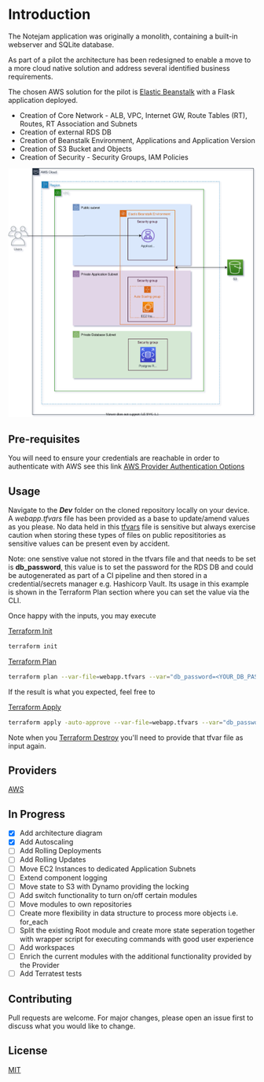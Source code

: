 # Introduction

The Notejam application was originally a monolith, containing a built-in webserver and SQLite database.

As part of a pilot the architecture has been redesigned to enable a move to a more cloud native solution and address several
identified business requirements.

The chosen AWS solution for the pilot is [Elastic Beanstalk](https://aws.amazon.com/elasticbeanstalk/) with a Flask application deployed.

- Creation of Core Network - ALB, VPC, Internet GW, Route Tables (RT), Routes, RT Association and Subnets
- Creation of external RDS DB
- Creation of Beanstalk Environment, Applications and Application Version
- Creation of S3 Bucket and Objects
- Creation of Security - Security Groups, IAM Policies

![High Level Architecture](elbs.svg)

## Pre-requisites

You will need to ensure your credentials are reachable in order to authenticate with AWS see this link
[AWS Provider Authentication Options](https://registry.terraform.io/providers/hashicorp/aws/latest/docs)

## Usage

Navigate to the ***Dev*** folder on the cloned repository locally on your device. A *webapp.tfvars* file has been provided as a base to update/amend values as you please. No data held in this [tfvars](https://www.terraform.io/docs/language/values/variables.html) file is sensitive but always exercise caution when storing these types of files on public reposititories as sensitive values can be present even by accident.

Note: one senstive value not stored in the tfvars file and that needs to be set is **db_password**, this value is to set the password for the RDS DB and could be autogenerated as part of a CI pipeline and then stored in a credential/secrets manager e.g. Hashicorp Vault. Its usage in this example is shown in the Terraform Plan section where you can set the value via the CLI.

Once happy with the inputs, you may execute

[Terraform Init](https://www.terraform.io/docs/cli/commands/init.html)

```bash
terraform init
```
[Terraform Plan](https://www.terraform.io/docs/cli/commands/plan.html)

```bash
terraform plan --var-file=webapp.tfvars --var="db_password=<YOUR_DB_PASSWORD>" -out=path<ADD YOUR TARGET>
```

If the result is what you expected, feel free to

[Terraform Apply](https://www.terraform.io/docs/cli/commands/apply.html)

```bash
terraform apply -auto-approve --var-file=webapp.tfvars --var="db_password=<YOUR_DB_PASSWORD>" <YOUR PLAN NAME AS ABOVE>
```

Note when you [Terraform Destroy](https://www.terraform.io/docs/cli/commands/destroy.html) you'll need to provide that tfvar file as input again.

## Providers

[AWS](https://registry.terraform.io/providers/hashicorp/aws/latest/docs)

## In Progress

- [x] Add architecture diagram
- [x] Add Autoscaling
- [ ] Add Rolling Deployments
- [ ] Add Rolling Updates
- [ ] Move EC2 Instances to dedicated Application Subnets
- [ ] Extend component logging
- [ ] Move state to S3 with Dynamo providing the locking
- [ ] Add switch functionality to turn on/off certain modules
- [ ] Move modules to own repositories
- [ ] Create more flexibility in data structure to process more objects i.e. for_each
- [ ] Split the existing Root module and create more state seperation together with wrapper script for executing commands with good user experience
- [ ] Add workspaces
- [ ] Enrich the current modules with the additional functionality provided by the Provider
- [ ] Add Terratest tests

## Contributing
Pull requests are welcome. For major changes, please open an issue first to discuss what you would like to change.

## License
[MIT](https://choosealicense.com/licenses/mit/)
